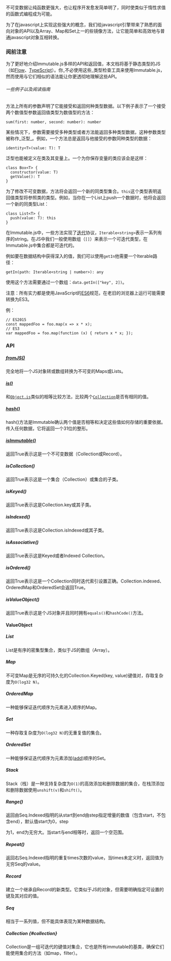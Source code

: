 不可变数据让纯函数更强大，也让程序开发愈发简单明了，同时使类似于惰性求值的函数式编程成为可能。

为了在javascript上实现这些强大的概念，我们给javascript引擎带来了熟悉的面向对象的API以及Array、Map和Set上一的些镜像方法，让它能简单和高效地与普通javascript对象互相转换。

### 阅前注意

为了更好地介绍Immutable.js多样的API和返回值，本文档将基于静态类型的JS（如[Flow](https://flowtype.org/)、[TypeScript](http://www.typescriptlang.org/)）。你_不必使用这些_类型检查工具来使用Immutable.js，然而使用与它们相似的语法能让你更透彻地理解这些API。

###### 一些例子以及阅读指南

方法上所有的参数声明了它能接受和返回何种类型数据。以下例子表示了一个接受两个数值型参数返回值类型为数值型的方法：

```
sum(first: number, second: number): number
```

某些情况下，参数需要接受多种类型或者方法能返回多种类型数据，这种参数类型被称作_泛型_。例如，一个方法总是返回与他接受的参数同种类型的数据：

```
identity<T>(value: T): T
```

泛型也能被定义在类及其变量上。一个为你保存变量的类应该会是这样：

```
class Box<T> {
  constructor(value: T)
  getValue(): T
}
```

为了修改不可变数据，方法将会返回一个新的同类型集合。`this`这个类型表明返回值类型将参照类的类型。例如，当你在一个List上push一个数据时，他将会返回一个新的同类型List：

```
class List<T> {
  push(value: T): this
}
```

在Immutable.js中，一些方法实现了[迭代](https://developer.mozilla.org/zh-CN/docs/Web/JavaScript/Reference/Iteration_protocols)协议，`Iterable<string>`表示一系列有序的string。在JS中我们一般使用数组（`[]`）来表示一个可迭代类型，在Immutable.js中集合都是可迭代的。

例如要在数据结构中获得深入的值，我们可以使用`getIn`他需要一个Iterable路径：

```
getIn(path: Iterable<string | number>): any
```

使用这个方法需要通过一个数组：`data.getIn(["key", 2])`。

注意：所有实力都是使用JavaScript的[ES6](https://developer.mozilla.org/zh-CN/docs/Web/JavaScript/New_in_JavaScript/ECMAScript_2015_support_in_Mozilla)规范，在老旧的浏览器上运行可能需要转换为ES3。

例：

```
// ES2015
const mappedFoo = foo.map(x => x * x);
// ES3
var mappedFoo = foo.map(function (x) { return x * x; });
```

### API

##### [fromJS\(\)](/fromjs.md)

完全地将一个JS对象转或数组转换为不可变的Maps或Lists。

##### [is\(\)](/is.md)

和[`Object.is`](https://developer.mozilla.org/zh-CN/docs/Web/JavaScript/Reference/Global_Objects/Object/is)类似的相等比较方法，比较两个[`Collection`](#collection)是否有相同的值。

##### [hash\(\)](#hash)

hash\(\)方法是Immutable确认两个值是否相等和决定这些值如何存储的重要依据。传入任何数据，它将返回一个31位的整形。

##### [isImmutable\(\)](#isimmutable)

返回True表示这是一个不可变数据（Collection或Record）。

##### isCollection\(\)

返回True表示这是一个集合（Collection）或集合的子类。

##### isKeyed\(\)

返回True表示这是Collection.key或其子类。

##### isIndexed\(\)

返回True表示这是Collection.isIndexed或其子类。

##### isAssociative\(\)

返回True表示这是Keyed或者Indexed Collection。

##### isOrdered\(\)

返回True表示这是一个Collection同时迭代索引设置正确。Collection.indexed、OrderedMap和OrderedSet会返回True。

##### isValueObject\(\)

返回True表示这是个JS对象并且同时拥有`equals()`和`hashCode()`方法。

#### ValueObject

##### List

List是有序的密集型集合，类似于JS的数组（Array）。

##### Map

不可变Map是无序的可持久化的Collection.Keyed\(key, value\)键值对，存取复杂度为`O(log32 N)`。

##### OrderedMap

一种能够保证迭代顺序为元素进入顺序的Map。

##### Set

一种存取复杂度为`O(log32 N)`的无重复值的集合。

##### OrderedSet

一种能够保证迭代顺序为元素添加\([add](#)\)顺序的Set。

##### Stack

Stack（栈）是一种支持复杂度为`O(1)`的高效添加和删除数据的集合，在栈顶添加和删除数据使用`unshift(v)`和`shift()`。

##### Range\(\)

返回由Seq.Indexed指明的从start到end由step指定增量的数值（包含start，不包含end），默认值start为0，step

为1，end为无穷大。当start与end相等时，返回一个空范围。

##### Repeat\(\)

返回右Seq.Indexed指明的重复times次数的value，当times未定义时，返回值为无穷Seq的value。

##### Record

建立一个继承自Record的新类型。它类似于JS的对象，但需要明确指定可设置的键及其对应的值。

##### Seq

相当于一系列值，但不能具体表现为某种数据结构。

##### Collection {#collection}

Collection是一组可迭代的键值对集合，它也是所有immutable的基类，确保它们能使用集合的方法（如map，filter）。

